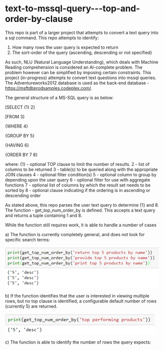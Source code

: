 # text-to-mssql-query---top-and-order-by-clause
This repo is part of a larger project that attempts to convert a text query into a sql command. This repo attempts to identify:
1) How many rows the user query is expected to return
2) The sort-order of the query (ascending, descending or not specified)

As such, NLU (Natural Language Understanding), which deals with Machine Reading comprehension is considered an AI-complete problem. The problem however can be simplified by imposing certain constraints. This project (in-progress) attempts to convert text questions into mssql queries. The Adventureworks2012 database is used as the back-end database - https://msftdbprodsamples.codeplex.com/.

The general structure of a MS-SQL query is as below:

[SELECT {1} 2]

[FROM 3]

{WHERE 4}

{GROUP BY 5}

{HAVING 6}

{ORDER BY 7 8} 


where:
{1} - optional TOP clause to limit the number of results.
2   - list of columns to be returned
3   - table(s) to be queried along with the appropriate JOIN clauses
4   - optional filter condition(s)
5   - optional column to group by depending upon the user query
6   - optional filter for use with aggregate functions
7   - optional list of columns by which the result set needs to be sorted by
8   - optional clause indicating if the ordering is in ascending or descending order

As stated above, this repo parses the user text query to determine {1} and 8.
The function - get_top_num_order_by is defined. This accepts a text query and returns a tuple containing 1 and 8.

While the function still requires work, it is able to handle a number of cases

a) The function is currently completely general, and does not look for specific search terms:

![flexible](images/flexible.PNG)


b) If the function identifies that the user is interested in viewing multiple rows, but no top clause is identified, a configurable default  number of rows (currently 5) are returned.

![default](images/def_rows_if_no_top_clause.PNG)


c) The function is able to identify the number of rows the query expects:
